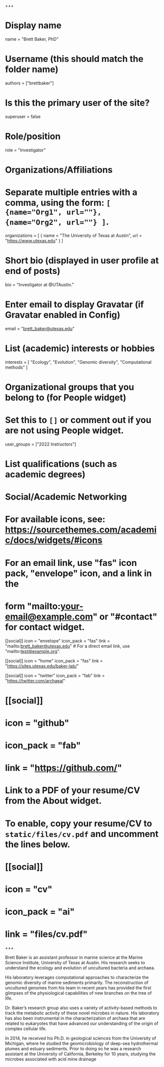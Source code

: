 +++
# Display name
name = "Brett Baker, PhD"

# Username (this should match the folder name)
authors = ["brettbaker"]

# Is this the primary user of the site?
superuser = false

# Role/position
role = "Investigator"

# Organizations/Affiliations
#   Separate multiple entries with a comma, using the form: `[ {name="Org1", url=""}, {name="Org2", url=""} ]`.
organizations = [ { name = "The University of Texas at Austin", url = "https://www.utexas.edu" } ]

# Short bio (displayed in user profile at end of posts)
bio = "Investigator at @UTAustin."

# Enter email to display Gravatar (if Gravatar enabled in Config)
email = "brett_baker@utexas.edu"

# List (academic) interests or hobbies
interests = [
  "Ecology",
  "Evolution",
  "Genomic diversity",
  "Computational methods"
]

# Organizational groups that you belong to (for People widget)
#   Set this to `[]` or comment out if you are not using People widget.
user_groups = ["2022 Instructors"]

# List qualifications (such as academic degrees)

# Social/Academic Networking
# For available icons, see: https://sourcethemes.com/academic/docs/widgets/#icons
#   For an email link, use "fas" icon pack, "envelope" icon, and a link in the
#   form "mailto:your-email@example.com" or "#contact" for contact widget.

[[social]]
  icon = "envelope"
  icon_pack = "fas"
  link = "mailto:brett_baker@utexas.edu"  # For a direct email link, use "mailto:test@example.org".

[[social]]
  icon = "home"
  icon_pack = "fas"
  link = "https://sites.utexas.edu/baker-lab/"

[[social]]
  icon = "twitter"
  icon_pack = "fab"
  link = "https://twitter.com/archaeal"

# [[social]]
#   icon = "github"
#   icon_pack = "fab"
#   link = "https://github.com/"

# Link to a PDF of your resume/CV from the About widget.
# To enable, copy your resume/CV to `static/files/cv.pdf` and uncomment the lines below.
# [[social]]
#   icon = "cv"
#   icon_pack = "ai"
#   link = "files/cv.pdf"

+++

Brett Baker is an assistant professor in marine science at the Marine Science Institute, University of Texas at Austin. His research seeks to understand the ecology and evolution of uncultured bacteria and archaea. 

His laboratory leverages computational approaches to characterize the genomic diversity of marine sediments primarily. The reconstruction of uncultured genomes from his team in recent years has provided the first glimpses of the physiological capabilities of new branches on the tree of life. 

Dr. Baker’s research group also uses a variety of activity-based methods to track the metabolic activity of these novel microbes in nature. His laboratory has also been instrumental in the characterization of archaea that are related to eukaryotes that have advanced our understanding of the origin of complex cellular life. 

In 2014, he received his Ph.D. in geological sciences from the University of Michigan, where he studied the geomicrobiology of deep-sea hydrothermal plumes and estuary sediments. Prior to doing so he was a research assistant at the University of California, Berkeley for 10 years, studying the microbes associated with acid mine drainage
